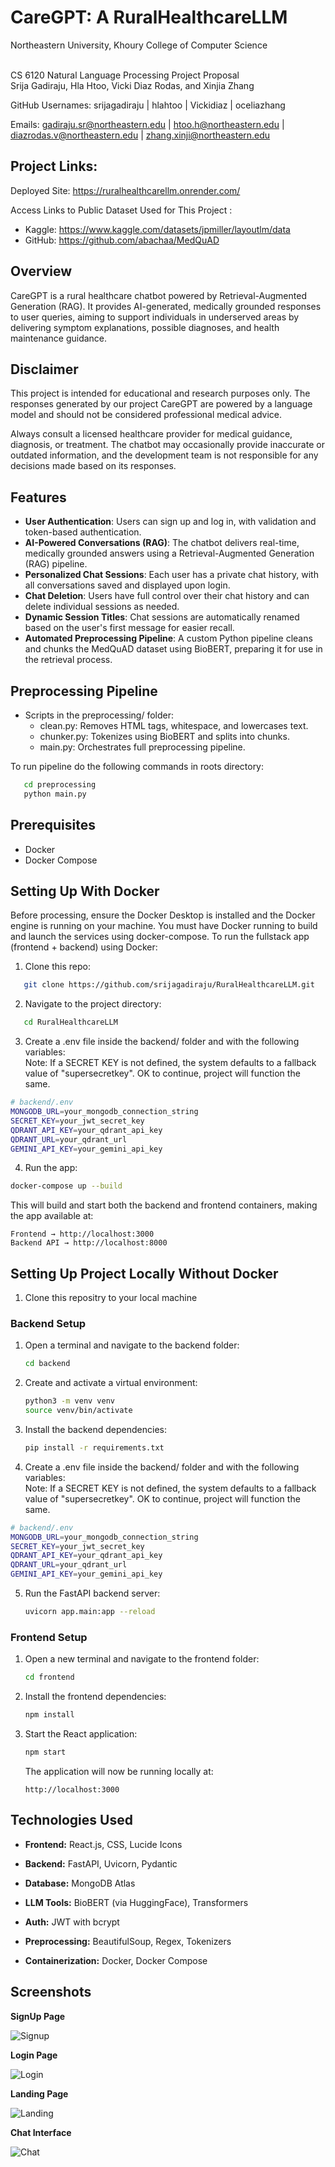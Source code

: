 # CareGPT: A RuralHealthcareLLM

Northeastern University, Khoury College of Computer Science<br><br>

CS 6120 Natural Language Processing Project Proposal<br>
Srija Gadiraju, Hla Htoo, Vicki Diaz Rodas, and Xinjia Zhang<br>

GitHub Usernames: srijagadiraju | hlahtoo | Vickidiaz | oceliazhang<br>

Emails: gadiraju.sr@northeastern.edu | htoo.h@northeastern.edu | diazrodas.v@northeastern.edu | zhang.xinji@northeastern.edu<br>

## Project Links:

Deployed Site: https://ruralhealthcarellm.onrender.com/

Access Links to Public Dataset Used for This Project :

- Kaggle: https://www.kaggle.com/datasets/jpmiller/layoutlm/data
- GitHub: https://github.com/abachaa/MedQuAD

## Overview

CareGPT is a rural healthcare chatbot powered by Retrieval-Augmented Generation (RAG). It provides AI-generated, medically grounded responses to user queries, aiming to support individuals in underserved areas by delivering symptom explanations, possible diagnoses, and health maintenance guidance.

## Disclaimer

This project is intended for educational and research purposes only. The responses generated by our project CareGPT are powered by a language model and should not be considered professional medical advice.

Always consult a licensed healthcare provider for medical guidance, diagnosis, or treatment. The chatbot may occasionally provide inaccurate or outdated information, and the development team is not responsible for any decisions made based on its responses.

## Features

- **User Authentication**: Users can sign up and log in, with validation and token-based authentication.
- **AI-Powered Conversations (RAG)**: The chatbot delivers real-time, medically grounded answers using a Retrieval-Augmented Generation (RAG) pipeline.
- **Personalized Chat Sessions**: Each user has a private chat history, with all conversations saved and displayed upon login.
- **Chat Deletion**: Users have full control over their chat history and can delete individual sessions as needed.
- **Dynamic Session Titles**: Chat sessions are automatically renamed based on the user's first message for easier recall.
- **Automated Preprocessing Pipeline**: A custom Python pipeline cleans and chunks the MedQuAD dataset using BioBERT, preparing it for use in the retrieval process.

## Preprocessing Pipeline

- Scripts in the preprocessing/ folder:
  - clean.py: Removes HTML tags, whitespace, and lowercases text.
  - chunker.py: Tokenizes using BioBERT and splits into chunks.
  - main.py: Orchestrates full preprocessing pipeline.

To run pipeline do the following commands in roots directory:

```bash
   cd preprocessing
   python main.py
```

## Prerequisites

- Docker
- Docker Compose

## Setting Up With Docker

Before processing, ensure the Docker Desktop is installed and the Docker engine is running on your machine. You must have Docker running to build and launch the services using docker-compose. To run the fullstack app (frontend + backend) using Docker:

1. Clone this repo:

```bash
   git clone https://github.com/srijagadiraju/RuralHealthcareLLM.git
```

2. Navigate to the project directory:

```bash
   cd RuralHealthcareLLM
```

3. Create a .env file inside the backend/ folder and with the following variables:
   <br>Note: If a SECRET KEY is not defined, the system defaults to a fallback value of "supersecretkey". OK to continue, project will function the same.<br>

```bash
# backend/.env
MONGODB_URL=your_mongodb_connection_string
SECRET_KEY=your_jwt_secret_key
QDRANT_API_KEY=your_qdrant_api_key
QDRANT_URL=your_qdrant_url
GEMINI_API_KEY=your_gemini_api_key
```

4. Run the app:

```bash
docker-compose up --build
```

This will build and start both the backend and frontend containers, making the app available at:

```nginx
Frontend → http://localhost:3000
Backend API → http://localhost:8000
```

## Setting Up Project Locally Without Docker

1. Clone this repositry to your local machine

### Backend Setup

1. Open a terminal and navigate to the backend folder:
   ```bash
   cd backend
   ```
2. Create and activate a virtual environment:
   ```bash
   python3 -m venv venv
   source venv/bin/activate
   ```
3. Install the backend dependencies:

   ```bash
   pip install -r requirements.txt
   ```

4. Create a .env file inside the backend/ folder and with the following variables:
   <br>Note: If a SECRET KEY is not defined, the system defaults to a fallback value of "supersecretkey". OK to continue, project will function the same.<br>

```bash
# backend/.env
MONGODB_URL=your_mongodb_connection_string
SECRET_KEY=your_jwt_secret_key
QDRANT_API_KEY=your_qdrant_api_key
QDRANT_URL=your_qdrant_url
GEMINI_API_KEY=your_gemini_api_key
```

5. Run the FastAPI backend server:

   ```bash
   uvicorn app.main:app --reload
   ```

### Frontend Setup

1. Open a new terminal and navigate to the frontend folder:
   ```bash
   cd frontend
   ```
2. Install the frontend dependencies:
   ```bash
   npm install
   ```
3. Start the React application:

   ```bash
   npm start
   ```

   The application will now be running locally at:

   ```arduino
   http://localhost:3000
   ```

## Technologies Used

- **Frontend:** React.js, CSS, Lucide Icons

- **Backend:** FastAPI, Uvicorn, Pydantic

- **Database:** MongoDB Atlas

- **LLM Tools:** BioBERT (via HuggingFace), Transformers

- **Auth:** JWT with bcrypt

- **Preprocessing:** BeautifulSoup, Regex, Tokenizers
- **Containerization:** Docker, Docker Compose

## Screenshots

**SignUp Page**

![Signup](screenshots/signup.png)

**Login Page**

![Login](screenshots/login.png)

**Landing Page**

![Landing](screenshots/landingPage.png)

**Chat Interface**

![Chat](screenshots/chat.png)
